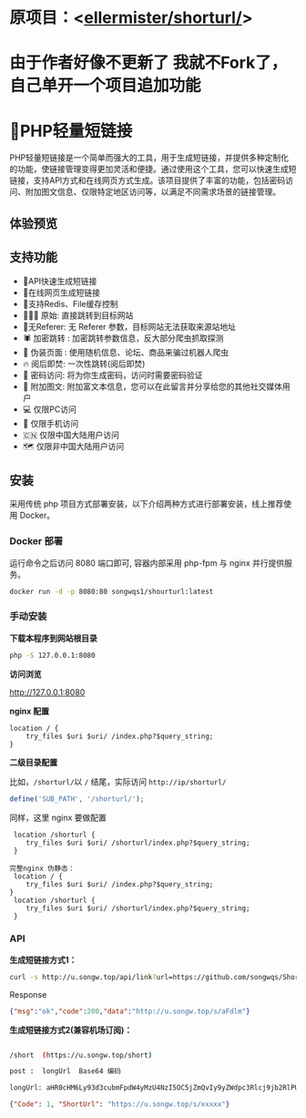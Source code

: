 # 原项目：<[ellermister/shorturl/](https://github.com/ellermister/shorturl)>
# 由于作者好像不更新了 我就不Fork了，自己单开一个项目追加功能

# 🔗PHP轻量短链接

PHP轻量短链接是一个简单而强大的工具，用于生成短链接，并提供多种定制化的功能，使链接管理变得更加灵活和便捷。通过使用这个工具，您可以快速生成短链接，支持API方式和在线网页方式生成。该项目提供了丰富的功能，包括密码访问、附加图文信息、仅限特定地区访问等，以满足不同需求场景的链接管理。



## 体验预览
## 支持功能

- 🌵API快速生成短链接
- 🌱在线网页生成短链接
- 🍄支持Redis、File缓存控制
- 🏄🏼‍♀️ 原始: 直接跳转到目标网站
- 🐸无Referer: 无 Referer 参数，目标网站无法获取来源站地址
- 🕷 加密跳转 : 加密跳转参数信息，反大部分爬虫抓取探测
- 👺 伪装页面 : 使用随机信息、论坛、商品来骗过机器人爬虫
- 🔥 阅后即焚: 一次性跳转(阅后即焚)
- 🔑 密码访问: 将为你生成密码，访问时需要密码验证
- 📝 附加图文: 附加富文本信息，您可以在此留言并分享给您的其他社交媒体用户
- 💻 仅限PC访问
- 📱 仅限手机访问
- 🇨🇳 仅限中国大陆用户访问
- 🗺️ 仅限非中国大陆用户访问



## 安装

采用传统 php 项目方式部署安装，以下介绍两种方式进行部署安装，线上推荐使用 Docker。

### Docker 部署

运行命令之后访问 8080 端口即可, 容器内部采用 php-fpm 与 nginx 并行提供服务。

```bash
docker run -d -p 8080:80 songwqs1/shourturl:latest
```




### 手动安装

**下载本程序到网站根目录**

```bash
php -S 127.0.0.1:8080
```

**访问浏览**

http://127.0.0.1:8080

**nginx 配置**

```nginx
location / {
    try_files $uri $uri/ /index.php?$query_string;
}
```

**二级目录配置**

比如，`/shorturl/`以 `/` 结尾，实际访问 `http://ip/shorturl/`

```php
define('SUB_PATH', '/shorturl/');
```

同样，这里 nginx 要做配置

```nginx
 location /shorturl {
    try_files $uri $uri/ /shorturl/index.php?$query_string;
 }
```
```
完整nginx 伪静态：
 location / {
    try_files $uri $uri/ /index.php?$query_string;
}
 location /shorturl {
    try_files $uri $uri/ /shorturl/index.php?$query_string;
 }

```

### API

**生成短链接方式1：**

```bash
curl -s http://u.songw.top/api/link?url=https://github.com/songwqs/ShortLinkUrl
```

Response

```json
{"msg":"ok","code":200,"data":"http://u.songw.top/s/aFdlm"}
```

**生成短链接方式2(兼容机场订阅)：**
```bash

/short  (https://u.songw.top/short)

post :  longUrl  Base64 编码

longUrl: aHR0cHM6Ly93d3cubmFpdW4yMzU4NzI5OC5jZmQvIy9yZWdpc3Rlcj9jb2RlPU1qWmhrV3pp
```
```json
{"Code": 1, "ShortUrl": "https://u.songw.top/s/xxxxx"}
```
